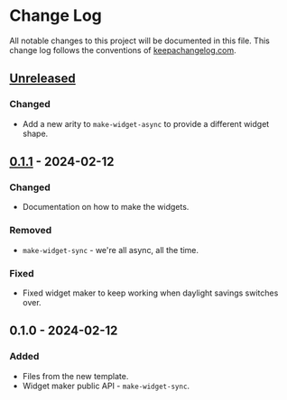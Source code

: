 # Change Log
All notable changes to this project will be documented in this file. This change log follows the conventions of [keepachangelog.com](http://keepachangelog.com/).

## [Unreleased]
### Changed
- Add a new arity to `make-widget-async` to provide a different widget shape.

## [0.1.1] - 2024-02-12
### Changed
- Documentation on how to make the widgets.

### Removed
- `make-widget-sync` - we're all async, all the time.

### Fixed
- Fixed widget maker to keep working when daylight savings switches over.

## 0.1.0 - 2024-02-12
### Added
- Files from the new template.
- Widget maker public API - `make-widget-sync`.

[Unreleased]: https://sourcehost.site/your-name/clojure-learning/compare/0.1.1...HEAD
[0.1.1]: https://sourcehost.site/your-name/clojure-learning/compare/0.1.0...0.1.1
